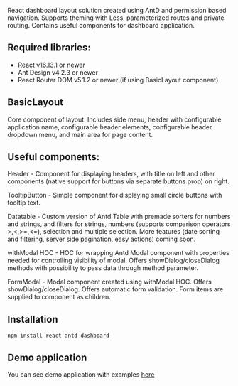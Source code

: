 React dashboard layout solution created using AntD and permission based navigation. Supports theming with Less, parameterized routes and private routing.
Contains useful components for dashboard application.

## Required libraries:
 * React v16.13.1 or newer
 * Ant Design v4.2.3 or newer
 * React Router DOM v5.1.2 or newer (if using BasicLayout component)


## BasicLayout
Core component of layout. Includes side menu, header with configurable application name, configurable header elements, configurable header dropdown menu, and main area for page content.

## Useful components:

Header - Component for displaying headers, with title on left and other components (native support for buttons via separate buttons prop) on right.

TooltipButton - Simple component for displaying small circle buttons with tooltip text.

Datatable - Custom version of Antd Table with premade sorters for numbers and strings, and filters for strings, numbers (supports comparison operators >,<,>=,<=), selection and multiple selection. More features (date sorting and filtering, server side pagination, easy actions) coming soon.

withModal HOC - HOC for wrapping Antd Modal component with properties needed for controlling
visibility of modal. Offers showDialog/closeDialog methods with possibility to pass data through method parameter.

FormModal - Modal component created using withModal HOC. Offers showDialog/closeDialog. Offers automatic form validation. Form items are supplied to component as children.

## Installation

```
npm install react-antd-dashboard
```

## Demo application

You can see demo application with examples [here](https://github.com/Dzoks/react-antd-dashboard-demo)